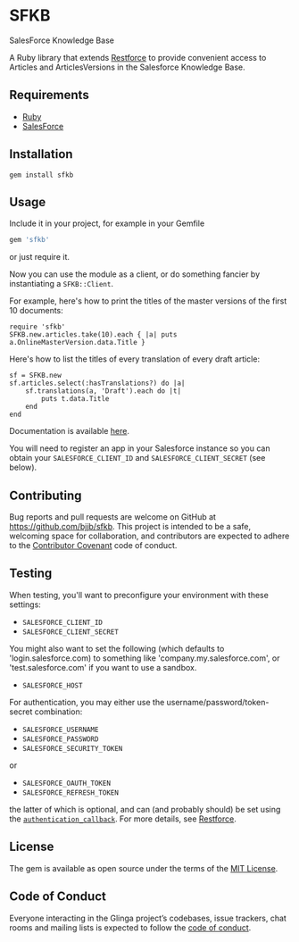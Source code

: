 # SFKB

SalesForce Knowledge Base

A Ruby library that extends [Restforce][] to provide convenient access to
Articles and ArticlesVersions in the Salesforce Knowledge Base.

## Requirements

- [Ruby][]
- [SalesForce][]

## Installation

    gem install sfkb

## Usage

Include it in your project, for example in your Gemfile

```ruby
gem 'sfkb'
```

or just require it.

Now you can use the module as a client, or do something fancier by
instantiating a `SFKB::Client`.

For example, here's how to print the titles of the master versions of the
first 10 documents:

```
require 'sfkb'
SFKB.new.articles.take(10).each { |a| puts a.OnlineMasterVersion.data.Title }
```

Here's how to list the titles of every translation of every draft article:
```
sf = SFKB.new
sf.articles.select(:hasTranslations?) do |a|
    sf.translations(a, 'Draft').each do |t|
        puts t.data.Title
    end
end
```

Documentation is available [here][docs].

You will need to register an app in your Salesforce instance so you can obtain
your `SALESFORCE_CLIENT_ID` and `SALESFORCE_CLIENT_SECRET` (see below).

## Contributing

Bug reports and pull requests are welcome on GitHub at
https://github.com/bjjb/sfkb. This project is intended to be a safe,
welcoming space for collaboration, and contributors are expected to adhere to
the [Contributor Covenant](http://contributor-covenant.org) code of conduct.

## Testing

When testing, you'll want to preconfigure your environment with these
settings:

- `SALESFORCE_CLIENT_ID`
- `SALESFORCE_CLIENT_SECRET`

You might also want to set the following (which defaults to
'login.salesforce.com) to something like 'company.my.salesforce.com', or
'test.salesforce.com' if you want to use a sandbox.

- `SALESFORCE_HOST`

For authentication, you may either use the username/password/token-secret
combination:

- `SALESFORCE_USERNAME`
- `SALESFORCE_PASSWORD`
- `SALESFORCE_SECURITY_TOKEN`

or

- `SALESFORCE_OAUTH_TOKEN`
- `SALESFORCE_REFRESH_TOKEN`

the latter of which is optional, and can (and probably should) be set using
the [`authentication_callback`][1]. For more details, see [Restforce][].

## License

The gem is available as open source under the terms of the [MIT
License](https://opensource.org/licenses/MIT).

## Code of Conduct

Everyone interacting in the Glinga project’s codebases, issue trackers, chat
rooms and mailing lists is expected to follow the [code of
conduct](https://gitlab.com/bjjb/glinga/blob/master/CODE_OF_CONDUCT.md).

[Restforce]: https://github.com/restforce/restforce
[Ruby]: https://ruby-lang.org
[Salesforce]: https://salesforce.com
[docs]: http://www.rubydoc.info/github/bjjb/sfkb
[1]: https://github.com/restforce/restforce#oauth-token-authentication
